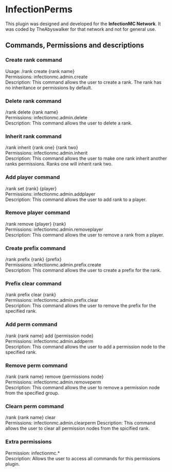 # InfectionPerms #
  
This plugin was designed and developed for the __InfectionMC Network__.  It was coded by TheAbyswalker for that network and not for general use.  
  
## Commands, Permissions and descriptions ##  
### Create rank command ###  
Usage: /rank create {rank name}  
Permissions: infectionmc.admin.create  
Description: This command allows the user to create a rank. The rank has no inheritance or permissions by default.  
  
### Delete rank command ###  
/rank delete {rank name}  
Permissions: infectionmc.admin.delete  
Description: This command allows the user to delete a rank.  
  
### Inherit rank command ###  
/rank inherit {rank one} {rank two}  
Permissions: infectionmc.admin.inherit  
Description: This command allows the user to make one rank inherit another ranks permissions. Ranks one will inherit rank two.  
  
### Add player command ###  
/rank set {rank} {player}  
Permissions: infectionmc.admin.addplayer  
Description: This command allows the user to add rank to a player.  
  
### Remove player command ###  
/rank remove {player} {rank}  
Permissions: infectionmc.admin.removeplayer  
Description:  This command allows the user to remove a rank from a player.  
  
### Create prefix command ###  
/rank prefix {rank} {prefix}  
Permissions: infectionmc.admin.prefix.create  
Description: This command allows the user to create a prefix for the rank.  
  
### Prefix clear command ###  
/rank prefix clear {rank}  
Permissions: infectionmc.admin.prefix.clear  
Description: This command allows the user to remove the prefix for the specified rank.  
  
### Add perm command ###  
/rank {rank name} add {permission node}  
Permissions: infectionmc.admin.addperm  
Description: This command allows the user to add a permission node to the specified rank.  
  
### Remove perm command ###  
/rank {rank name} remove {permissions node}  
Permissions: infectionmc.admin.removeperm  
Description: This command allows the user to remove a permission node from the specified group.  
  
### Clearn perm command ###  
/rank {rank name} clear  
Permissions: infectionmc.admin.clearperm
Description: This command allows the user to clear all permission nodes from the spicified rank.  
  
### Extra permissions ###  
Permission: infectionmc.*  
Description: Allows the user to access all commands for this permissions plugin.
